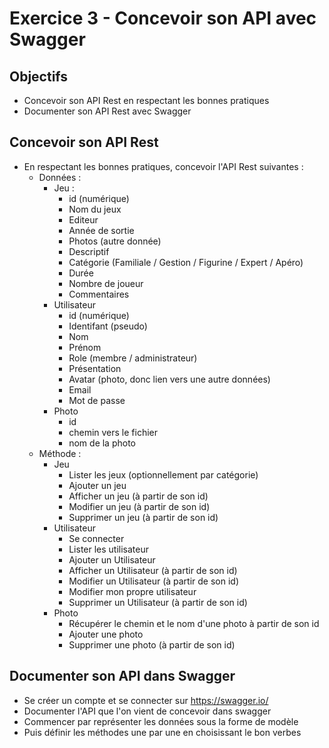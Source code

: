 # Exercice 3 - Concevoir son API avec Swagger

## Objectifs 
* Concevoir son API Rest en respectant les bonnes pratiques 
* Documenter son API Rest avec Swagger

## Concevoir son API Rest
* En respectant les bonnes pratiques, concevoir l'API Rest suivantes : 
    * Données :
        * Jeu : 
            * id (numérique)
            * Nom du jeux
            * Editeur
            * Année de sortie
            * Photos (autre donnée)
            * Descriptif
            * Catégorie (Familiale / Gestion / Figurine / Expert / Apéro)
            * Durée
            * Nombre de joueur
            * Commentaires 
        * Utilisateur
            * id (numérique)
            * Identifant (pseudo)
            * Nom
            * Prénom
            * Role (membre / administrateur)
            * Présentation
            * Avatar (photo, donc lien vers une autre données)
            * Email
            * Mot de passe
        * Photo
            * id
            * chemin vers le fichier
            * nom de la photo
    * Méthode : 
        * Jeu
            * Lister les jeux (optionnellement par catégorie)
            * Ajouter un jeu 
            * Afficher un jeu (à partir de son id)
            * Modifier un jeu (à partir de son id)
            * Supprimer un jeu (à partir de son id)
        * Utilisateur 
            * Se connecter 
            * Lister les utilisateur
            * Ajouter un Utilisateur 
            * Afficher un Utilisateur (à partir de son id)
            * Modifier un Utilisateur (à partir de son id)
            * Modifier mon propre utilisateur
            * Supprimer un Utilisateur (à partir de son id)
        * Photo
            * Récupérer le chemin et le nom d'une photo à partir de son id
            * Ajouter une photo
            * Supprimer une photo (à partir de son id)

## Documenter son API dans Swagger
* Se créer un compte et se connecter sur https://swagger.io/ 
* Documenter l'API que l'on vient de concevoir dans swagger
* Commencer par représenter les données sous la forme de modèle
* Puis définir les méthodes une par une en choisissant le bon verbes
